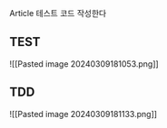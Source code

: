 Article 테스트 코드 작성한다

## TEST
![[Pasted image 20240309181053.png]]


## TDD
![[Pasted image 20240309181133.png]]
